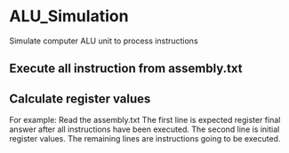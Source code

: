 # ALU_Simulation
Simulate computer ALU unit to process instructions

## Execute all instruction from assembly.txt
## Calculate register values


For example:
Read the assembly.txt
The first line is expected register final answer after all instructions have been executed.
The second line is initial register values.
The remaining lines are instructions going to be executed.

